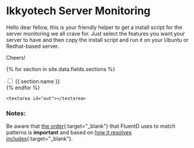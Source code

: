 ---
---

# Ikkyotech Server Monitoring

Hello dear fellow, this is your friendly helper to get a install
script for the server monitoring we all crave for. Just select
the features you want your server to have and then copy the install
script and run it on your Ubuntu or Redhat-based server.

Cheers!

<div>

<style type="text/css">
.args {
    display: none;
}
section > input:checked + .info > .args  {
    display: block;
}
input:invalid {
    background: #fdd;
}
#out {
    width: 800px;
    height: 200px;
}
p.description:before {
    content: "(";
}
p.description:after {
    content: ")";
}
p.description {
    color: #999;
    margin: 0;
}
p.description a {
    text-decoration: none;
    color: #333;
    border-bottom: 4px solid #DDD;
}
.info {
    display: inline;
}
</style>

{% for section in site.data.fields.sections %}
    <section>
        <input type="checkbox">
        <div class="info">
            <label>{{ section.name }}</label>
            <form name="{{ section.name }}" class="args">
                {% if section.desc %}
                <p class="description">
                    {{ section.desc }}
                </p>
                {% endif %}
                <ul>
                {% for arg in section.args %}
                    <li>
                        <label>{{ arg.name }}</label>
                        {% if arg.type == "boolean" %}
                        <input id="{{ arg.name }}" type="checkbox" default="{{ arg.default }}" {% if arg.default == "true" %}checked{% endif %}>
                        {% else %}
                        <input id="{{ arg.name }}" type="text" data-type="{{ arg.type | default:'text' }}" {% if arg.default || arg.default == empty %}placeholder="{{ arg.default }}" {% else %}required{% endif %}>
                        {% endif %}
                        {% if arg.desc %}
                        <p class="description">
                            {{ arg.desc }}
                            {% if arg.type == "pattern" %}
                                - <a href="http://docs.fluentd.org/articles/config-file#match-pattern-how-you-control-the-event-flow-inside-fluentd" target="_blank">Pattern?</a>
                            {% endif %}
                        </p>
                        {% endif %}
                    </li>
                {% endfor %}
                </ul>
            </form>
        </div>
    </section>
{% endfor %}
    
    <textarea id="out"></textarea>
</div>

<script type="text/javascript" src="//code.jquery.com/jquery-2.1.1.min.js"></script>
<script type="text/javascript" src="assets/main.js"></script>

### Notes:

Be aware that [the order](http://docs.fluentd.org/articles/config-file#match-order){:target="_blank"} that FluentD uses to match patterns is **important** and based on [how it resolves includes](http://docs.fluentd.org/articles/config-file#3-re-use-your-config-the-ldquoincluderdquo-directive){:target="_blank"}.